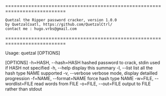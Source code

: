 ===========================================================================

	Quetzal the Ripper password cracker, version 1.0.0
	by QuetzalCoatl, https://github.com/QuetzalCtrl/
	contact me : hugo.vrbs@gmail.com

===========================================================================

Usage: quetzal [OPTIONS]

[OPTIONS]
-h=HASH, --hash=HASH		hashed password to crack, stdin used if HASH not specified
-h, --help 			display this summary
-l, --list			list all the hash type NAME supported
-v, --verbose			verbose mode, display detailled progression
-f=NAME, --format=NAME		force hash type NAME
-w=FILE, --wordlist=FILE	read words from FILE
-o=FILE, --out=FILE		output to FILE rather than stdout
